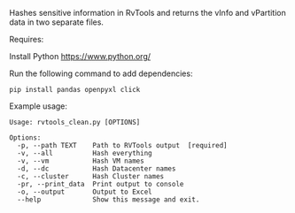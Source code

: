 Hashes sensitive information in RvTools and returns the vInfo and vPartition data in two separate files.

Requires:

Install Python https://www.python.org/ 

Run the following command to add dependencies:

```
pip install pandas openpyxl click
```

Example usage:

```
Usage: rvtools_clean.py [OPTIONS]

Options:
  -p, --path TEXT    Path to RVTools output  [required]
  -v, --all          Hash everything
  -v, --vm           Hash VM names
  -d, --dc           Hash Datacenter names
  -c, --cluster      Hash Cluster names
  -pr, --print_data  Print output to console
  -o, --output       Output to Excel
  --help             Show this message and exit.
```